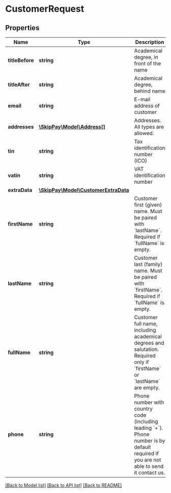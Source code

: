 # CustomerRequest

## Properties

Name | Type | Description | Notes
------------ | ------------- | ------------- | -------------
**titleBefore** | **string** | Academical degree, in front of the name | [optional]
**titleAfter** | **string** | Academical degree, behind name | [optional]
**email** | **string** | E-mail address of customer |
**addresses** | [**\SkipPay\Model\Address[]**](Address.md) | Addresses. All types are allowed. | [optional]
**tin** | **string** | Tax identification number (ICO) | [optional]
**vatin** | **string** | VAT identification number | [optional]
**extraData** | [**\SkipPay\Model\CustomerExtraData**](CustomerExtraData.md) |  | [optional]
**firstName** | **string** | Customer first (given) name. Must be paired with &#x60;lastName&#x60;. Required if &#x60;fullName&#x60; is empty. | [optional]
**lastName** | **string** | Customer last (family) name. Must be paired with &#x60;firstName&#x60;. Required if &#x60;fullName&#x60; is empty. | [optional]
**fullName** | **string** | Customer full name, including academical degrees and salutation. Required only if &#x60;firstName&#x60; or &#x60;lastName&#x60; are empty. | [optional]
**phone** | **string** | Phone number with country code (including leading &#x60;+&#x60;). Phone number is by default required if you are not able to send it contact us. |

[[Back to Model list]](../../README.md#models) [[Back to API list]](../../README.md#endpoints) [[Back to README]](../../README.md)
